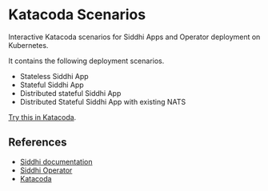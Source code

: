 # Katacoda Scenarios

Interactive Katacoda scenarios for Siddhi Apps and Operator deployment on Kubernetes. 

It contains the following deployment scenarios. 

+ Stateless Siddhi App
+ Stateful Siddhi App 
+ Distributed stateful Siddhi App 
+ Distributed Stateful Siddhi App with existing NATS 

[Try this in Katacoda](https://www.katacoda.com/siddhi/courses/siddhi).

## References

- [Siddhi documentation](https://siddhi.io/)
- [Siddhi Operator](https://github.com/siddhi-io/siddhi-operator/)
- [Katacoda](https://www.katacoda.com/siddhi/courses/siddhi-deployment)
